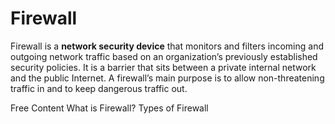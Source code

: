 # Firewall

Firewall is a **network security device** that monitors and filters incoming and outgoing network traffic based on an organization’s previously established security policies. It is a barrier that sits between a private internal network and the public Internet. A firewall’s main purpose is to allow non-threatening traffic in and to keep dangerous traffic out.

<ResourceGroupTitle>Free Content</ResourceGroupTitle>
<BadgeLink colorScheme='yellow' badgeText='Read' href='https://www.checkpoint.com/cyber-hub/network-security/what-is-firewall/'>What is Firewall?</BadgeLink>
<BadgeLink colorScheme='yellow' badgeText='Read' href='https://www.cisco.com/c/en_in/products/security/firewalls/what-is-a-firewall.html'>Types of Firewall</BadgeLink>